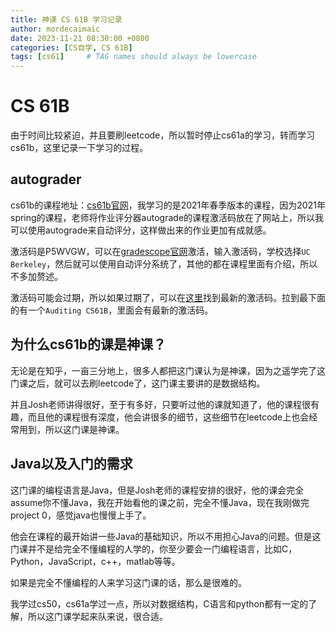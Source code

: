 ```yaml
---
title: 神课 CS 61B 学习记录
author: mordecaimaic
date: 2023-11-21 08:30:00 +0800
categories: [CS自学, CS 61B]
tags: [cs61]     # TAG names should always be lowercase
---
```

# CS 61B
由于时间比较紧迫，并且要刷leetcode，所以暂时停止cs61a的学习，转而学习cs61b，这里记录一下学习的过程。

## autograder
cs61b的课程地址：[cs61b官网](https://sp21.datastructur.es/)，我学习的是2021年春季版本的课程，因为2021年spring的课程，老师将作业评分器autograde的课程激活码放在了网站上，所以我可以使用autograde来自动评分，这样做出来的作业更加有成就感。

激活码是P5WVGW，可以在[gradescope官网](https://www.gradescope.com)激活，输入激活码，学校选择`UC Berkeley`，然后就可以使用自动评分系统了，其他的都在课程里面有介绍，所以不多加赘述。

激活码可能会过期，所以如果过期了，可以在[这里](https://sp21.datastructur.es/about)找到最新的激活码。拉到最下面的有一个`Auditing CS61B`，里面会有最新的激活码。

## 为什么cs61b的课是神课？
无论是在知乎，一亩三分地上，很多人都把这门课认为是神课，因为之遥学完了这门课之后，就可以去刷leetcode了，这门课主要讲的是数据结构。

并且Josh老师讲得很好，至于有多好，只要听过他的课就知道了，他的课程很有趣，而且他的课程很有深度，他会讲很多的细节，这些细节在leetcode上也会经常用到，所以这门课是神课。

## Java以及入门的需求
这门课的编程语言是Java，但是Josh老师的课程安排的很好，他的课会完全assume你不懂Java，我在开始看他的课之前，完全不懂Java，现在我刚做完project 0，感觉java也慢慢上手了。

他会在课程的最开始讲一些Java的基础知识，所以不用担心Java的问题。但是这门课并不是给完全不懂编程的人学的，你至少要会一门编程语言，比如C，Python，JavaScript，c++，matlab等等。

如果是完全不懂编程的人来学习这门课的话，那么是很难的。

我学过cs50，cs61a学过一点，所以对数据结构，C语言和python都有一定的了解，所以这门课学起来队来说，很合适。